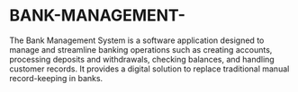 # BANK-MANAGEMENT-
The Bank Management System is a software application designed to manage and streamline banking operations such as creating accounts, processing deposits and withdrawals, checking balances, and handling customer records. It provides a digital solution to replace traditional manual record-keeping in banks.

